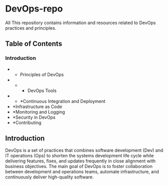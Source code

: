 # DevOps-repo
All This repository contains information and resources related to DevOps practices and principles.

## Table of Contents

### Introduction
* * Principles of DevOps
* * * DevOps Tools
* * *Continuous Integration and Deployment
* *Infrastructure as Code
* *Monitoring and Logging
* *Security in DevOps
* *Contributing
## Introduction
DevOps is a set of practices that combines software development (Dev) and IT operations (Ops) to shorten the systems development life cycle while delivering features, fixes, and updates frequently in close alignment with business objectives. The main goal of DevOps is to foster collaboration between development and operations teams, automate infrastructure, and continuously deliver high-quality software.

